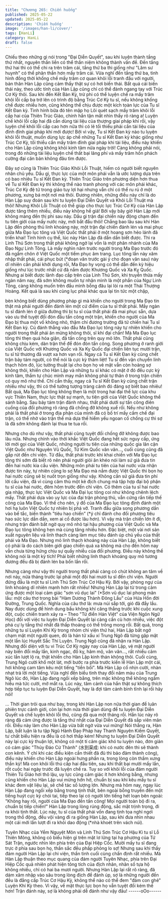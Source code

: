```yaml
---
title: "Chương 265: Chiến huống"
published: 2025-05-22
updated: 2025-05-22
description: 'Chiến huống'
image: '/images/han-li/cover/'
tags: [HanLi]
category: HanLi
draft: false
---
```


Chiếu theo những gì nói trong "Đại Diễn Quyết", sau khi luyện
thành tầng thứ nhất, nguyên thần liền có thể thần niệm không
thành vấn đề. Đến tầng thứ hai thì có thể chi ra trên trăm cái, tầng
thứ ba thì giống như "Lâm sư huynh" có thể phân thần hơn mấy
trăm cái.
Vừa nghĩ đến tầng thứ ba, tình hình đồng thời khống chế mấy
trăm cơ quan khôi lỗi tranh đấu với người, bản thân Hàn Lập cũng
cảm thấy thật sự có hơi biến thái.
Bất quá cái biến thái này, theo ước tính của Hàn Lập cũng chỉ có
thể đánh ngang tay với Trúc Cơ Kỳ thôi.
Sau khi đến Kết Bàn Kỳ, trừ phi có thể luyện chế ra mấy trăm khôi
lỗi cấp ba trở lên có trình độ bằng Trúc Cơ Kỳ tu sĩ, nếu không
khống chế được nhiều hơn, cũng không thể chịu được một kích
toàn lực của Tu sĩ Kết Đan kỳ. Tình hính bữa đó tên mập họ Lôi
quét sạch mấy trăm khôi lỗi cấp hai của Thiên Trúc Giáo, chính
hắn tận mắt nhìn thấy rõ ràng a!
Luyện chế khôi lỗi cấp hai đã cần dùng tài liệu của thượng giai
pháp khí rồi, vậy luyện chế khôi lỗi cấp cao hơn nữa thì có lẽ tối
thiểu phải cần tài liệu của đỉnh đỉnh giai pháp khí mới được!
Bởi vì vậy, Tu sĩ Kết Đan kỳ nào tu luyện khôi lỗi thuật, muốn
dùng lực áp chế những Tu sĩ Kết Đan kỳ khác giống như Trúc Cơ
Kỳ, tối thiểu cần mấy trăm đỉnh giai pháp khi tài liệu, điều này
khiến cho Hàn Lập cũng không khỏi kinh tâm nửa ngày trời!
Càng không phải nói, trong đó những tài liệu luyện chế thất bại
lãng phí và mấy trăm hồn phách cường đại căn bản không đâu
tìm được.

Đây sợ cũng là Thiên Trúc Giáo Khôi Lỗi Thuật, hiếm có người
biết nguyên nhân chủ yếu.
Dầu gì, thực lực của một môn phái vẫn là ước lượng dựa trên có
bao nhiêu Tu sĩ Kết Đan kỳ. Thiên Trúc Giáo trên phương diện
hơn thua về Tu sĩ Kết Đan kỳ thì không thể nào tranh phong với
các môn phái khác, Trúc Cơ Kỳ đệ tử trong giáo tuy lợi hại nhưng
vẫn chỉ có thể ru rú ở một phương, xưng bá một nơi mà thôi.
Đương nhiên, những điều này chỉ là do Hàn Lập suy đoán sau khi
tu luyện Đại Diễn Quyết và Khôi Lỗi Thuật mà thôi!
Nhưng Khôi Lỗi Thuật có thể giúp cho thực lực Trúc Cơ Kỳ của
Hàn Lập được tăng thêm nhiều, điều này không hề giả! Bởi vậy
bây giờ Hàn Lập mới không màng đến thị phi sau này.
Dầu gì trận đại chiến này động chạm đến tu tiên giới của mấy
nước này, mới bắt đầu thôi!
Chẳng bao lâu sau khi Hàn Lập đến phòng thủ linh khoáng này,
một trận đại chiến đánh lén và mai phục giữa Ma Đạo lục tông và
Việt Quốc thất phái ở một hoang sơn hẻo lánh đã triển khai!
Tình hình cụ thể, lúc này Hàn Lập đã dần dần biết được. Thì ra
Linh Thú Sơn trong thất phái không ngờ lại vốn là một phân
nhánh của Ma Đạo Ngự Linh Tông. Là mấy nghìn năm trước
người trong Ma Đạo trước đó đã ngầm chôn ở Việt Quốc một
tiềm phục âm trang.
Lục tông lần này xâm nhập thất phái, cái phục bút (*đoạn văn
trước gài ý cho đoạn văn sau) này dĩ nhiên cần phải khởi dụng
rồi, Ma Đạo hy vọng có thể dẫn đến kỳ hiệu giống như lúc trước
nhất cử đã nắm được Khương Quốc và Xa Kỵ Quốc.
Nhưng ai biết được lãnh đạo cấp trên của Linh Thú Sơn, khi
truyền thừa mấy ngàn năm nay, đã sớm không muốn tự nhận
mình là một phần của Ngự Linh Tông, càng không muốn trên đầu
mình bỗng đâu lại lòi ra một Thái Thượng Hoàng.
Kết quả là sau khi cùng lục phái khác qua lại tin tức một chặp,

bèn không biết dùng phương pháp gì mà khiến cho người trong
Ma Đạo tin thật mà phái người đến đánh lén một cứ điểm của tu
sĩ thất phái.
Mấy ngàn tu sĩ đánh lén ở giữa đường thì bị tu sĩ của thất phái đã
mai phục sẵn, dựa vào ưu thế tuyệt đối đón đầu tấn công một
trận, khiến cho người của Ma Đạo bị thua một vố không nhỏ,
thậm chí đương trường đã tử chiến hai Tu sĩ Kết Đan kỳ.
Cú đánh thẳng vào đầu Ma Đạo lục tông này tự nhiên khiến cho
người trong thất phái ăn mừng không thôi, sĩ khí đại chấn! Mà Ma
Đạo lục tông thì thẹn quá hóa giận, đã tấn công trên quy mô lớn.
Thất phái cũng không chịu kém, dàn trận thế để đón đòn tấn
công.
Song phương ở ranh giới của Việt Quốc với Khương Quốc và Xa
Kỵ Quốc đại chiến liên tục mười trận, tu sĩ tử thương đã vượt xa
hơn vạn rồi. Ngay cả Tu sĩ Kết Đan kỳ cũng chết trận bảy tám
người, có thể nói là cực kỳ thảm liệt!
Tu sĩ đến vận chuyển linh thạch hôm đó, lúc tường thuật lại cho
bọn họ vẻ mặt vẫn còn hoảng sợ không thôi, khiến cho Hàn Lập
và những tu sĩ khác có mặt ở đó đều cực kỳ kinh tâm, thầm tự
chúc mình may mắn không phải tự thân ở trong trận chiến có quy
mô như thế. Chỉ cần thấy, ngay cả Tu sĩ Kết Đan kỳ cũng chết
trận nhiều như vậy, thì có thể tưởng tượng tràng cảnh đó đáng sợ
biết bao nhiêu!
Bất quá, Ma Đạo lục tông không thẹn là một trong hai đại thế lực
của khu vực Thiên Nam, thực lực thật sự mạnh, tu tiên giới của
Việt Quốc không thể sánh bằng.
Sau bảy tám trận đánh nhau, thất phái dưới sự tấn công điên
cuồng của đối phương rõ ràng đã chống đỡ không xuể rồi. Nếu
như không phải là thất phái ở trong địa phận của mình đã có bố
trí mấy cấm chế đại trận, có thể nhờ vào trận thế mà dựa thế
hiểm yếu ngoan cố chống cự thì sợ là đã sớm không đánh lại
thua te tua rồi.

Nhưng cho dù như vậy, thất phái cũng tuyệt đối chống đỡ không
được bao lâu nữa.
Nhưng chính vào thời khắc Việt Quốc đang hết sức nguy cấp,
ứng lời mời gọi của Việt Quốc, những người tu tiên của những
quốc gia lân cận Việt Quốc như Nguyên Vũ Quốc, Tử Kim Quốc
vân vân…, cuối cùng cũng đã gấp rút đến chi viện.
Từ đầu, thất phái trước khi khai chiến với Ma Đạo lục tông thì
sớm đã biết rõ nên phái người giỏi ăn khéo nói làm sứ giả đưa tin
đến hai nước kia cầu viện.
Những môn phái tu tiên của hai nước vừa nhận được tin này, tự
nhiên cũng lo sợ Ma Đạo mà nắm được Việt Quốc thì bọn họ hai
nước cũng sẽ bị nuốt trọn giống như vậy. Không cần sứ giả đưa
tin phí lời cầu viện, đã vì cùng căm thù một kẻ địch chung mà tập
hợp đại bộ phận tu sĩ của hai nước, đêm hôm trước đến chi viện.
Có thêm của tu sĩ hai nước gia nhập, thực lực Việt Quốc và Ma
Đại lục tông coi như không chênh lệch mấy. Thất phái dựa vào uy
lực của đại trận phòng thủ, vẫn cứng rắn tiếp thế công của Ma
Đạo.
Vì thế cho nên, ý đồ của Ma Đạo lục tông định đánh một hơi hạ
luôn Việt Quốc tự nhiên bị phá vỡ. Tranh đấu giữa song phương
dấn vào bế tắc, biến thành "tiêu hao chiến" (*ý chỉ đánh cho đối
phương tiêu hao sức lực dần dần, xem ai cố được lâu hơn).
Vì vậy mà trận chiến lớn ít đi, nhưng trận đánh bất ngờ quy mô
nhỏ tại hậu phương của Việt Quốc và Ma Đạo lục tông không hẹn
mà cùng tăng nhiều hơn. Đặc biệt, một vài nơi sản xuất nguyên
liệu và linh thạch càng làm mục tiêu đánh úp chủ yếu của thất
phái và Ma Đạo.
Nhưng mỏ linh thạch khoáng này của Hàn Lập, không biết có phải
là do cách biên giới giao chiến quá xa không mà cho đến hôm
nay vẫn chưa từng hứng chịu sự quấy nhiễu của đối phương.
Điều này không thể không nói là một kỳ tích! Phải biết những linh
thạch khoáng quy mô tương đương đều đã bị đánh lén ba bốn lần
rồi.

Nhưng càng như vậy thì người trong thất phái càng có chút không
an tâm về nơi này, nửa tháng trước lại phái một đội hai mươi tu sĩ
đến chi viện. Người đứng đầu là một tu sĩ Linh Thú Sơn Trúc Cơ
Hậu Kỳ.
Bởi vậy, phòng ngự của linh khoáng dĩ nhiên mạnh hơn rất nhiều!
Nhưng Hàn Lập lại từ trong cảm ứng được một loại cảm giác
"sơn vũ dục lai" (*Sơn vũ dục lai phong mãn lầu: một câu thơ
trong bài "Hàm Dương Thành Đông Lầu" của Hứa Hồn đời
Đường, Trung Quốc. Nghĩa của câu thơ là: mưa núi sắp tới, gió
đã đẩy lầu. Nay được dùng để hình dung bầu không khí căng
thẳng trước khi cuộc xung đột, cuộc chiến tranh xảy ra – Theo
"Từ điển Hán Việt" của Viện Ngôn Ngữ Học) đối với việc tu luyện
Đại Diễn Quyết lại càng cần cù hơn nhiều, việc đột phá cự ly tầng
thứ nhất đã thấp thoáng có thể trông mong rồi.
Bất quá, trong những tu sĩ Luyện Khí Kỳ trong nhóm chi viện thứ
hai, Hàn Lập bất ngờ chạm mặt một người quen, đó là hán tử xấu
xí Trung Ngô đã từng gặp mặt một lần lúc Huyết Sắc Thí Luyện.
Trung Ngô cũng đã nhận ra Hàn Lập.
Nhưng đối diện với tu vi Trúc Cơ Kỳ ngày nay của Hàn Lập, vẻ
mặt người này biến đổi mấy lần, kinh ngạc, đố kỵ, hâm mộ, vân
vân…, rất nhiều cảm xúc lần lượt lộ ra, thật khiến cho Hàn Lập
kinh thán không thôi.
Cuối cùng, Trung Ngô cười khổ một lát, mới bước ra phía trước
kiến lễ Hàn Lập một cái, hơi không cam tâm kêu một tiếng "tiền
bối".
Mà Hàn Lập cố nhịn cười, nhàn nhạt trả lời một tiếng.
Vừa nghĩ đến biểu tình thay đổi năm màu của Trung Ngô lúc đó,
Hàn Lập đang ngồi xếp bằng, trên mặc không thể không ngầm
hiểu mà tức cười, mở mắt ra. Lúc này, tâm cảnh của hắn thật sự
không thích hợp tiếp tục tu luyện Đại Diễn Quyết, hay là đợi tâm
cảnh bình tĩnh lại rồi hãy nói!

…
Thời gian trôi qua như bay, trong khi Hàn Lập non nửa thời gian
để luân phiên trực cảnh giới, còn lại hơn nửa thời gian dùng để tu
luyện Đại Diễn Quyết và chế luyện khôi lỗi thú, cũng đã qua một
tháng rồi. Hắn lúc này rõ ràng đã cảm ứng được là tầng thứ nhất
của Đại Diễn Quyết đã sắp viên mãn rồi.
Điều này làm cho Hàn Lập vừa bất ngờ vừa vui mừng!
Nói thẳng ra, Hàn Lập, bất luận là tu tập Ngũ Hành Đạo Pháp hay
Thanh Nguyên Kiếm Quyết, tư chất biểu hiện ra đều là có hơi
thấp kém! Nhưng tu luyện Đại Diễn Quyết này lại cực kỳ thuận
lợi, không có một tí cảm giác khó tu luyện nào, đơn giản có cảm
giác "Thủy Đáo Cừ Thành" (水到渠成: khi có nước đên thì sẽ
thành con kênh. Ý chỉ khi các điều kiện cần thiết đã đủ thì bảo
đảm thành công), điều này khiến cho Hàn Lập ngoài hưng phấn
ra, trong lòng còn thầm xưng thần kỳ!
Mà con khôi lỗi thú cấp hai đầu tiên, sau khi thất bại mười mấy
lần, rốt cuộc hai ngày trước đã luyện chế ra. Tuy so với khôi lỗi
của đám người Thiên Tú Giáo hơi thô lậu, uy lực cũng cảm giác ít
hơn không bằng, nhưng cũng khiến cho Hàn Lập vui mừng hớn
hở, chuẩn bị sau khi kêu mấy tu sĩ khác đem vật liệu lại, sẽ chế
tác số lượng lớn.
Nhưng mà hôm nay, ngay lúc Hàn Lập đang ngồi xếp bằng trong
tịnh thất, bên ngoài bỗng truyền đến một tiếng huýt cực kỳ chói
tai, tiếp theo lại có người lớn tiếng hét loạn bên ngoài:
"Không hay rồi, người của Ma Đạo đến tấn công! Mọi người toàn
bộ đi ra, chuẩn bị tiếp chiến!"
Hàn Lập trong lòng rúng động, sắc mặt trịnh trọng, đi ra khỏi tịnh
thất.
Lúc này, tu sĩ của thất phái vốn đang tịnh tọa nghỉ ngơi trong thổ
động, đều vội vàng đi ra giống Hàn Lập, sau khi đưa nhìn nhau
một cái mới lần lượt đi ra khỏi dao động (*nhà khoét trên vách
núi).

Tuyên Nhạc của Yểm Nguyệt Môn và Linh Thú Sơn Trúc Cơ Hậu
Kì tu sĩ Lỗ Thiên Mông, không có biểu hiện gì trên mặt lơ lửng tại
hạ phương của Tứ Sát Trận, ngước nhìn lên phía trên của Đại
Hiệp Cốc.
Mười mấy tu sĩ đang trực ở phía sau bọn họ, thần sắc đều phấp
phỏng lo sợ! Nhưng sau khi thấy đám người Hàn Lập lại chi viện,
thần tình cuối cùng chấn định rất nhiều.
Mà Hàn Lập thuận theo mục quang của đám người Tuyên Nhạc,
phía trên Đại Hiệp Cốc quả nhiên phát hiện tông tích của địch
nhân, nhân số tựa hộ không nhiều, chỉ có hai ba mươi người.
Nhưng Hàn Lập lại rất rõ ràng, đã dám xâm nhập vào sâu trong
lòng địch để đánh úp, sợ là những người đến đều là đẳng cấp
Trúc Cơ Hậu Kỳ, không thể nào có thể đem "đám con ghẻ" Luyện
Khí Kỳ theo.
Vì vậy, về mặt thực lực bọn họ vẫn tuyệt đối kém thế hơn! Trận
đánh này, sợ là không phải dễ đánh như vậy đâu!
------oOo------
